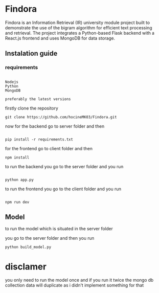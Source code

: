 # Findora
Findora is an Information Retrieval (IR) university module project built to demonstrate the use of the bigram algorithm for efficient text processing and retrieval. The project integrates a Python-based Flask backend with a React.js frontend and uses MongoDB for data storage.

## Instalation guide

### requirements
```

Nodejs
Python
MongoDB

preferably the latest versions
```



firstly clone the repository 
```
git clone https://github.com/hocineMK03/Findora.git

```
now for the backend go to server folder and then
```

pip install -r requirements.txt

```

for the frontend go to client folder and then

```
npm install

```

to run the backend you go to the server folder and you run
```

python app.py

```


to run the frontend you go to the client folder and you run
```

npm run dev

```


## Model

to run the model which is situated in the server folder

you go to the server folder and then you run
```
python build_model.py
```
# disclamer 
you only need to run the model once
and if you run it twice the mongo db collection data will duplicate as i didn't implement something for that
